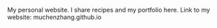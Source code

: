 My personal website. I share recipes and my portfolio here.
Link to my website: muchenzhang.github.io
